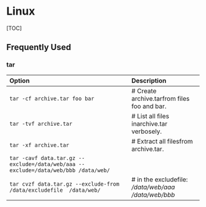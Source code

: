 # Linux

[TOC]

## Frequently Used

### tar

  **Option** |	**Description**
  :--- | :---
`tar -cf archive.tar foo bar`  | # Create archive.tarfrom files foo and bar.
`tar -tvf archive.tar       `  | # List all files inarchive.tar verbosely.
`tar -xf archive.tar        `  | # Extract all filesfrom archive.tar.
`tar -cavf data.tar.gz --exclude=/data/web/aaa --exclude=/data/web/bbb /data/web/` |
`tar cvzf data.tar.gz --exclude-from /data/excludefile  /data/web/` | # in the excludefile: <br> */data/web/aaa* <br> */data/web/bbb*  <br />


